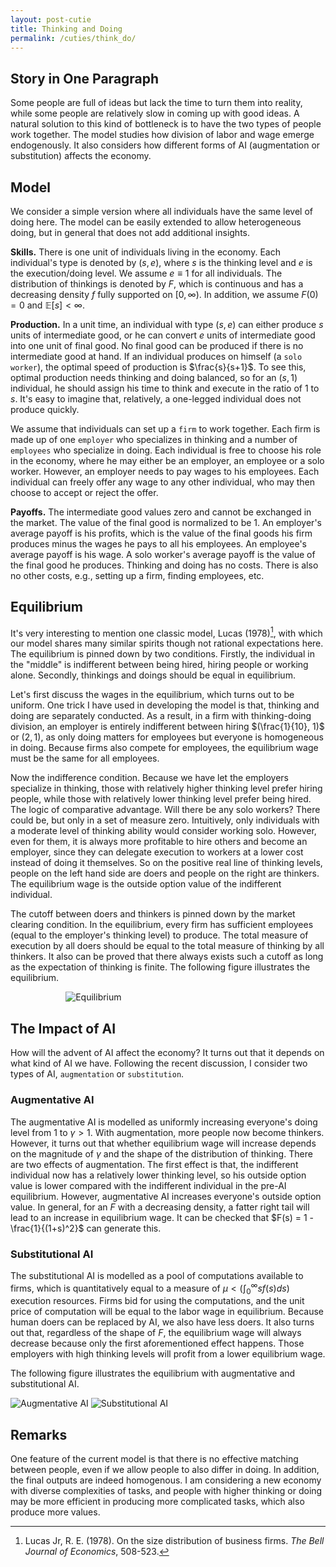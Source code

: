 ```yaml
---
layout: post-cutie
title: Thinking and Doing
permalink: /cuties/think_do/
---
```


## Story in One Paragraph

Some people are full of ideas but lack the time to turn them into reality, while some people are relatively slow in coming up with good ideas. A natural solution to this kind of bottleneck is to have the two types of people work together. The model studies how division of labor and wage emerge endogenously. It also considers how different forms of AI (augmentation or substitution) affects the economy.

## Model

We consider a simple version where all individuals have the same level of doing here. The model can be easily extended to allow heterogeneous doing, but in general that does not add additional insights.

**Skills.** There is one unit of individuals living in the economy. Each individual's type is denoted by $(s, e)$, where $s$ is the thinking level and $e$ is the execution/doing level. We assume $e \equiv 1$ for all individuals. The distribution of thinkings is denoted by $F$, which is continuous and has a decreasing density $f$ fully supported on $[0, \infty)$. In addition, we assume $F(0) = 0$ and $\mathbb{E}[s] < \infty$.

**Production.** In a unit time, an individual with type $(s, e)$ can either produce $s$ units of intermediate good, or he can convert $e$ units of intermediate good into one unit of final good. No final good can be produced if there is no intermediate good at hand. If an individual produces on himself (a `solo worker`), the optimal speed of production is $\frac{s}{s+1}$. To see this, optimal production needs thinking and doing balanced, so for an $(s, 1)$ individual, he should assign his time to think and execute in the ratio of $1$ to $s$. It's easy to imagine that, relatively, a one-legged individual does not produce quickly.

We assume that individuals can set up a `firm` to work together. Each firm is made up of one `employer` who specializes in thinking and a number of `employees` who specialize in doing. Each individual is free to choose his role in the economy, where he may either be an employer, an employee or a solo worker. However, an employer needs to pay wages to his employees. Each individual can freely offer any wage to any other individual, who may then choose to accept or reject the offer.

**Payoffs.** The intermediate good values zero and cannot be exchanged in the market. The value of the final good is normalized to be 1. An employer's average payoff is his profits, which is the value of the final goods his firm produces minus the wages he pays to all his employees. An employee's average payoff is his wage. A solo worker's average payoff is the value of the final good he produces. Thinking and doing has no costs. There is also no other costs, e.g., setting up a firm, finding employees, etc.

## Equilibrium

It's very interesting to mention one classic model, Lucas (1978)[^1], with which our model shares many similar spirits though not rational expectations here. The equilibrium is pinned down by two conditions. Firstly, the individual in the "middle" is indifferent between being hired, hiring people or working alone. Secondly, thinkings and doings should be equal in equilibrium.

Let's first discuss the wages in the equilibrium, which turns out to be uniform. One trick I have used in developing the model is that, thinking and doing are separately conducted. As a result, in a firm with thinking-doing division, an employer is entirely indifferent between hiring $(\frac{1}{10}, 1)$ or $(2, 1)$, as only doing matters for employees but everyone is homogeneous in doing. Because firms also compete for employees, the equilibrium wage must be the same for all employees.

Now the indifference condition. Because we have let the employers specialize in thinking, those with relatively higher thinking level prefer hiring people, while those with relatively lower thinking level prefer being hired. The logic of comparative advantage. Will there be any solo workers? There could be, but only in a set of measure zero. Intuitively, only individuals with a moderate level of thinking ability would consider working solo. However, even for them, it is always more profitable to hire others and become an employer, since they can delegate execution to workers at a lower cost instead of doing it themselves. So on the positive real line of thinking levels, people on the left hand side are doers and people on the right are thinkers. The equilibrium wage is the outside option value of the indifferent individual.

The cutoff between doers and thinkers is pinned down by the market clearing condition. In the equilibrium, every firm has sufficient employees (equal to the employer's thinking level) to produce. The total measure of execution by all doers should be equal to the total measure of thinking by all thinkers. It also can be proved that there always exists such a cutoff as long as the expectation of thinking is finite. The following figure illustrates the equilibrium.

<div style="width: 65%; margin: 0 auto;">
    <img src="{{ '/cuties/figs/think_do/fig1.png' | relative_url }}" alt="Equilibrium" />
</div>

## The Impact of AI

How will the advent of AI affect the economy? It turns out that it depends on what kind of AI we have. Following the recent discussion, I consider two types of AI, `augmentation` or `substitution`.

### Augmentative AI

The augmentative AI is modelled as uniformly increasing everyone's doing level from $1$ to $\gamma > 1$. With augmentation, more people now become thinkers. However, it turns out that whether equilibrium wage will increase depends on the magnitude of $\gamma$ and the shape of the distribution of thinking. There are two effects of augmentation. The first effect is that, the indifferent individual now has a relatively lower thinking level, so his outside option value is lower compared with the indifferent individual in the pre-AI equilibrium. However, augmentative AI increases everyone's outside option value. In general, for an $F$ with a decreasing density, a fatter right tail will lead to an increase in equilibrium wage. It can be checked that $F(s) = 1 - \frac{1}{(1+s)^2}$ can generate this.

### Substitutional AI

The substitutional AI is modelled as a pool of computations available to firms, which is quantitatively equal to a measure of $\mu < (\int_{0}^{\infty} s f(s) ds)$ execution resources. Firms bid for using the computations, and the unit price of computation will be equal to the labor wage in equilibrium. Because human doers can be replaced by AI, we also have less doers. It also turns out that, regardless of the shape of $F$, the equilibrium wage will always decrease because only the first aforementioned effect happens. Those employers with high thinking levels will profit from a lower equilibrium wage.

The following figure illustrates the equilibrium with augmentative and substitutional AI.

<div class="image-row">
    <img src="{{ '/cuties/figs/think_do/fig2.png' | relative_url }}" alt="Augmentative AI" />
    <img src="{{ '/cuties/figs/think_do/fig3.png' | relative_url }}" alt="Substitutional AI" />
</div>


## Remarks

One feature of the current model is that there is no effective matching between people, even if we allow people to also differ in doing. In addition, the final outputs are indeed homogenous. I am considering a new economy with diverse complexities of tasks, and people with higher thinking or doing may be more efficient in producing more complicated tasks, which also produce more values.






[^1]: Lucas Jr, R. E. (1978). On the size distribution of business firms. *The Bell Journal of Economics*, 508-523.
